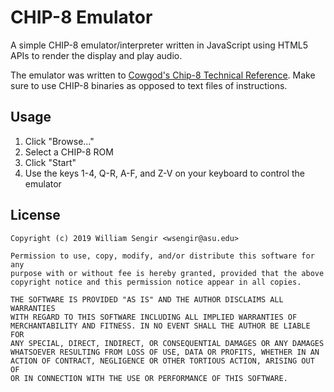 CHIP-8 Emulator
=====
A simple CHIP-8 emulator/interpreter written in JavaScript using HTML5 APIs to render the display and play audio.

The emulator was written to [Cowgod's Chip-8 Technical Reference](http://devernay.free.fr/hacks/chip8/C8TECH10.HTM).
Make sure to use CHIP-8 binaries as opposed to text files of instructions.

Usage
-----
1. Click "Browse..."
2. Select a CHIP-8 ROM
3. Click "Start"
4. Use the keys 1-4, Q-R, A-F, and Z-V on your keyboard to control the emulator

License
-----

    Copyright (c) 2019 William Sengir <wsengir@asu.edu>

    Permission to use, copy, modify, and/or distribute this software for any
    purpose with or without fee is hereby granted, provided that the above
    copyright notice and this permission notice appear in all copies.

    THE SOFTWARE IS PROVIDED "AS IS" AND THE AUTHOR DISCLAIMS ALL WARRANTIES
    WITH REGARD TO THIS SOFTWARE INCLUDING ALL IMPLIED WARRANTIES OF
    MERCHANTABILITY AND FITNESS. IN NO EVENT SHALL THE AUTHOR BE LIABLE FOR
    ANY SPECIAL, DIRECT, INDIRECT, OR CONSEQUENTIAL DAMAGES OR ANY DAMAGES
    WHATSOEVER RESULTING FROM LOSS OF USE, DATA OR PROFITS, WHETHER IN AN
    ACTION OF CONTRACT, NEGLIGENCE OR OTHER TORTIOUS ACTION, ARISING OUT OF
    OR IN CONNECTION WITH THE USE OR PERFORMANCE OF THIS SOFTWARE.
